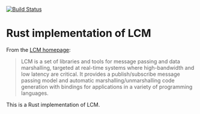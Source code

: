 [![Build Status](https://travis-ci.org/adeschamps/lcm-rust.svg?branch=master)](https://travis-ci.org/adeschamps/lcm-rust)

# Rust implementation of LCM

From the [LCM homepage]:

> LCM is a set of libraries and tools for message passing and data marshalling, targeted at real-time systems where high-bandwidth and low latency are critical. It provides a publish/subscribe message passing model and automatic marshalling/unmarshalling code generation with bindings for applications in a variety of programming languages.

This is a Rust implementation of LCM.

[LCM homepage]: http://lcm-proj.github.io
